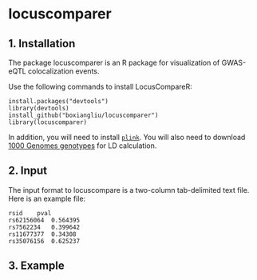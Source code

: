 # locuscomparer

## 1. Installation
The package locuscomparer is an R package for visualization of GWAS-eQTL colocalization events. 


Use the following commands to install LocusCompareR:

```
install.packages("devtools")
library(devtools)
install_github("boxiangliu/locuscomparer")
library(locuscomparer)
```

In addition, you will need to install [`plink`](https://www.cog-genomics.org/plink2). You will also need to download [1000 Genomes genotypes](ftp://ftp.1000genomes.ebi.ac.uk/vol1/ftp/release/20130502/) for LD calculation. 

## 2. Input 
The input format to locuscompare is a two-column tab-delimited text file. Here is an example file:

```
rsid	pval
rs62156064	0.564395
rs7562234	0.399642
rs11677377	0.34308
rs35076156	0.625237
```

## 3. Example


